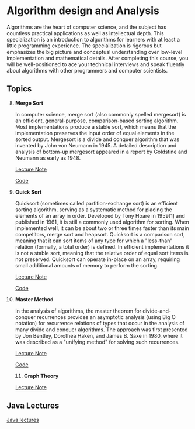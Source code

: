 # Algorithm design and Analysis 

Algorithms are the heart of computer science, and the subject has countless practical applications as well as intellectual depth. This specialization is an introduction to algorithms for learners with at least a little programming experience. The specialization is rigorous but emphasizes the big picture and conceptual understanding over low-level implementation and mathematical details. After completing this course, you will be well-positioned to ace your technical interviews and speak fluently about algorithms with other programmers and computer scientists.


## Topics

08. **Merge Sort**

	In computer science, merge sort (also commonly spelled mergesort) is an efficient, general-purpose, comparison-based sorting algorithm. Most implementations produce a stable sort, which means that the implementation preserves the input order of equal elements in the sorted output. Mergesort is a divide and conquer algorithm that was invented by John von Neumann in 1945. A detailed description and analysis of bottom-up mergesort appeared in a report by Goldstine and Neumann as early as 1948.

	[Lecture Note](Lecture/08/l)
	
	[Code](Lecture/08/e)

09. **Quick Sort**

	Quicksort (sometimes called partition-exchange sort) is an efficient sorting algorithm, serving as a systematic method for placing the elements of an array in order. Developed by Tony Hoare in 1959[1] and published in 1961, it is still a commonly used algorithm for sorting. When implemented well, it can be about two or three times faster than its main competitors, merge sort and heapsort.
	Quicksort is a comparison sort, meaning that it can sort items of any type for which a "less-than" relation (formally, a total order) is defined. In efficient implementations it is not a stable sort, meaning that the relative order of equal sort items is not preserved. Quicksort can operate in-place on an array, requiring small additional amounts of memory to perform the sorting.

	[Lecture Note](Lecture/09/l)
	
	[Code](Lecture/09/e)

10. **Master Method**

	In the analysis of algorithms, the master theorem for divide-and-conquer recurrences provides an asymptotic analysis (using Big O notation) for recurrence relations of types that occur in the analysis of many divide and conquer algorithms. The approach was first presented by Jon Bentley, Dorothea Haken, and James B. Saxe in 1980, where it was described as a "unifying method" for solving such recurrences.

	[Lecture Note](Lecture/10/l)
	
	[Code](Lecture/10/e)

	11. **Graph Theory**

	

	[Lecture Note](Lecture/11/l.pdf)


## Java Lectures

[Java lectures](java/)